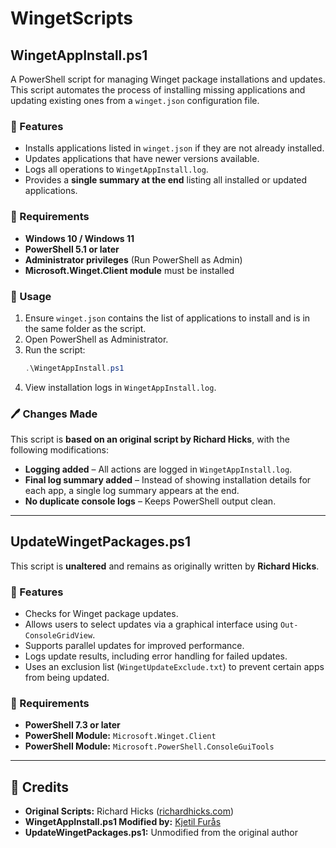 # WingetScripts

## WingetAppInstall.ps1

A PowerShell script for managing Winget package installations and updates.  
This script automates the process of installing missing applications and updating existing ones from a `winget.json` configuration file.

### 📌 Features
- Installs applications listed in `winget.json` if they are not already installed.
- Updates applications that have newer versions available.
- Logs all operations to `WingetAppInstall.log`.
- Provides a **single summary at the end** listing all installed or updated applications.

### 📝 Requirements
- **Windows 10 / Windows 11**
- **PowerShell 5.1 or later**
- **Administrator privileges** (Run PowerShell as Admin)
- **Microsoft.Winget.Client module** must be installed

### 📂 Usage
1. Ensure `winget.json` contains the list of applications to install and is in the same folder as the script.
2. Open PowerShell as Administrator.
3. Run the script:
   ```powershell
   .\WingetAppInstall.ps1
   ```
4. View installation logs in `WingetAppInstall.log`.

### 🖊️ Changes Made
This script is **based on an original script by Richard Hicks**, with the following modifications:
- **Logging added** – All actions are logged in `WingetAppInstall.log`.
- **Final log summary added** – Instead of showing installation details for each app, a single log summary appears at the end.
- **No duplicate console logs** – Keeps PowerShell output clean.

---

## UpdateWingetPackages.ps1

This script is **unaltered** and remains as originally written by **Richard Hicks**.

### 📌 Features
- Checks for Winget package updates.
- Allows users to select updates via a graphical interface using `Out-ConsoleGridView`.
- Supports parallel updates for improved performance.
- Logs update results, including error handling for failed updates.
- Uses an exclusion list (`WingetUpdateExclude.txt`) to prevent certain apps from being updated.

### 📝 Requirements
- **PowerShell 7.3 or later**
- **PowerShell Module:** `Microsoft.Winget.Client`
- **PowerShell Module:** `Microsoft.PowerShell.ConsoleGuiTools`

---

## 🔗 Credits
- **Original Scripts:** Richard Hicks ([richardhicks.com](https://richardhicks.com/))  
- **WingetAppInstall.ps1 Modified by:** [Kjetil Furås](https://github.com/kfuras)  
- **UpdateWingetPackages.ps1:** Unmodified from the original author
